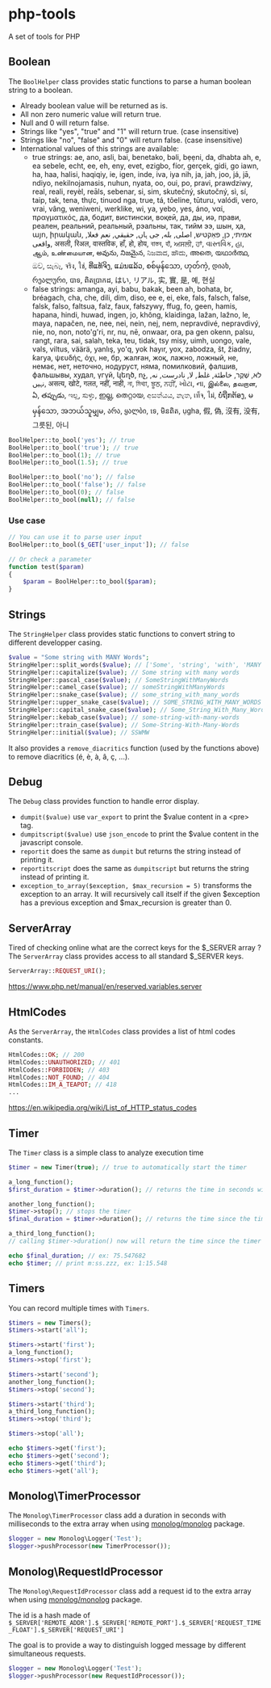 # php-tools
A set of tools for PHP

## Boolean
The `BoolHelper` class provides static functions to parse a human boolean string to a boolean.

+ Already boolean value will be returned as is.
+ All non zero numeric value will return true.
+ Null and 0 will return false.
+ Strings like "yes", "true" and "1" will return true. (case insensitive)
+ Strings like "no", "false" and "0" will return false. (case insensitive)
+ International values of this strings are available:
  + true strings: ae, ano, asli, bai, benetako, bəli, bẹẹni, da, dhabta ah, e, ea sebele, echt, ee, eh, eny, evet, ezigbo, fíor, gerçek, gidi, go iawn, ha, haa, halisi, haqiqiy, ie, igen, inde, iva, iya nih, ja, jah, joo, já, jā, ndiyo, nekilnojamasis, nuhun, nyata, oo, oui, po, pravi, prawdziwy, real, reali, reyèl, reāls, sebenar, si, sim, skutečný, skutočný, sì, sí, taip, tak, tena, thực, tinuod nga, true, tá, tõeline, tūturu, valódi, vero, vrai, vâng, weniweni, werklike, wi, ya, yebo, yes, áno, ναί, πραγματικός, да, бодит, вистински, воқеӣ, да, ды, иә, прави, реален, реальний, реальный, рэальны, так, тийм ээ, шын, ҳа, այո, իրական, אמיתי, כן, פאַקטיש, اصلی, بله, جی ہاں, حقيقي, نعم فعلا, واقعی, असली, रिअल, वास्तविक, हाँ, हो, होय, বাস্তব, হাঁ, ਅਸਲੀ, ਹਾਂ, વાસ્તવિક, હા, ஆம், உண்மையான, అవును, నిజమైన, ನಿಜವಾದ, ಹೌದು, അതെ, യഥാർത്ഥ, ඔව්, සැබෑ, จริง, ใช่, ທີ່ແທ້ຈິງ, ແມ່ນແລ້ວ, စစ်မှန်သော, ဟုတ်ကဲ့, დიახ, რეალური, បាទ, ពិតប្រាកដ, はい, リアル, 实, 實, 是, 예, 현실
  + false strings: amanga, ayi, babu, bakak, been ah, bohata, br, bréagach, cha, che, dili, dim, diso, ee e, ei, eke, fals, falsch, false, falsk, falso, faltsua, falz, faux, fałszywy, ffug, fo, geen, hamis, hapana, hindi, huwad, ingen, jo, không, klaidinga, lažan, lažno, le, maya, napačen, ne, nee, nei, nein, nej, nem, nepravdivé, nepravdivý, nie, no, non, noto'g'ri, nr, nu, nē, onwaar, ora, pa gen okenn, palsu, rangt, rara, sai, salah, teka, teu, tidak, tsy misy, uimh, uongo, vale, vals, viltus, väärä, yanlış, yo'q, yok hayır, yox, zabodza, št, žiadny, ƙarya, ψευδής, όχι, не, бр, жалған, жоқ, лажно, ложный, не, немає, нет, неточно, нодуруст, няма, помилковий, фалшив, фальшывы, худал, үгүй, կեղծ, ոչ, לא, שֶׁקֶר, خاطئة, غلط, لا, نادرست, نه, نہیں, असत्य, खोटे, गलत, नहीं, नाही, না, মিথ্যা, ਝੂਠ, ਨਹੀਂ, ખોટા, ના, இல்லை, தவறான, ఏ, తప్పుడు, ಇಲ್ಲ, ಸುಳ್ಳು, ഇല്ല, തെറ്റായ, අසත්යය, නැත, เท็จ, ไม่, ບໍ່ຖືກຕ້ອງ, မမှန်သော, အဘယ်သူမျှမ, არა, ყალბი, ទេ, មិនពិត, ụgha, 假, 偽, 沒有, 没有, 그릇된, 아니

```php
BoolHelper::to_bool('yes'); // true
BoolHelper::to_bool('true'); // true
BoolHelper::to_bool(1); // true
BoolHelper::to_bool(1.5); // true

BoolHelper::to_bool('no'); // false
BoolHelper::to_bool('false'); // false
BoolHelper::to_bool(0); // false
BoolHelper::to_bool(null); // false
```
### Use case
```php
// You can use it to parse user input
BoolHelper::to_bool($_GET['user_input']); // false

// Or check a parameter
function test($param)
{
	$param = BoolHelper::to_bool($param);
}
```
## Strings
The `StringHelper` class provides static functions to convert string to different developper casing.
```php
$value = "Some string with MANY Words";
StringHelper::split_words($value); // ['Some', 'string', 'with', 'MANY', 'Words']
StringHelper::capitalize($value); // Some string with many words
StringHelper::pascal_case($value); // SomeStringWithManyWords
StringHelper::camel_case($value); // someStringWithManyWords
StringHelper::snake_case($value); // some_string_with_many_words
StringHelper::upper_snake_case($value); // SOME_STRING_WITH_MANY_WORDS
StringHelper::capital_snake_case($value); // Some_String_With_Many_Words
StringHelper::kebab_case($value); // some-string-with-many-words
StringHelper::train_case($value); // Some-String-With-Many-Words
StringHelper::initial($value); // SSWMW
```

It also provides a `remove_diacritics` function (used by the functions above) to remove diacritics (é, è, à, â, ç, ...).

## Debug
The `Debug` class provides function to handle error display.

+ `dumpit($value)` use `var_export` to print the $value content in a &lt;pre&gt; tag.
+ `dumpitscript($value)` use `json_encode` to print the $value content in the javascript console.
+ `reportit` does the same as `dumpit` but returns the string instead of printing it.
+ `reportitscript` does the same as `dumpitscript` but returns the string instead of printing it.
+ `exception_to_array($exception, $max_recursion = 5)` transforms the exception to an array. It will recursively call itself if the given $exception has a previous exception and $max_recursion is greater than 0.

## ServerArray

Tired of checking online what are the correct keys for the $_SERVER array ? The `ServerArray` class provides access to all standard $_SERVER keys.

```php
ServerArray::REQUEST_URI();
```

https://www.php.net/manual/en/reserved.variables.server

## HtmlCodes

As the `ServerArray`, the `HtmlCodes` class provides a list of html codes constants.

```php
HtmlCodes::OK; // 200
HtmlCodes::UNAUTHORIZED; // 401
HtmlCodes::FORBIDDEN; // 403
HtmlCodes::NOT_FOUND; // 404
HtmlCodes::IM_A_TEAPOT; // 418
...
```

https://en.wikipedia.org/wiki/List_of_HTTP_status_codes

## Timer
The `Timer` class is a simple class to analyze execution time

```php
$timer = new Timer(true); // true to automatically start the timer

a_long_function();
$first_duration = $timer->duration(); // returns the time in seconds with milliseconds since the timer has been started until now

another_long_function();
$timer->stop(); // stops the timer
$final_duration = $timer->duration(); // returns the time since the timer has been started until it has been stopped.

a_third_long_function();
// calling $timer->duration() now will return the time since the timer has been started until it has been stopped, so the same as $final_duration.

echo $final_duration; // ex: 75.547682
echo $timer; // print m:ss.zzz, ex: 1:15.548
```

## Timers
You can record multiple times with `Timers`.

```php
$timers = new Timers();
$timers->start('all');

$timers->start('first');
a_long_function();
$timers->stop('first');

$timers->start('second');
another_long_function();
$timers->stop('second');

$timers->start('third');
a_third_long_function();
$timers->stop('third');

$timers->stop('all');

echo $timers->get('first');
echo $timers->get('second');
echo $timers->get('third');
echo $timers->get('all');
```

## Monolog\TimerProcessor

The `Monolog\TimerProcessor` class add a duration in seconds with milliseconds to the extra array when using [monolog/monolog](https://github.com/Seldaek/monolog) package.

```php
$logger = new Monolog\Logger('Test');
$logger->pushProcessor(new TimerProcessor());
```

## Monolog\RequestIdProcessor

The `Monolog\RequestIdProcessor` class add a request id to the extra array when using [monolog/monolog](https://github.com/Seldaek/monolog) package.

The id is a hash made of `$_SERVER['REMOTE_ADDR'].$_SERVER['REMOTE_PORT'].$_SERVER['REQUEST_TIME_FLOAT'].$_SERVER['REQUEST_URI']`

The goal is to provide a way to distinguish logged message by different simultaneous requests.

```php
$logger = new Monolog\Logger('Test');
$logger->pushProcessor(new RequestIdProcessor());
```